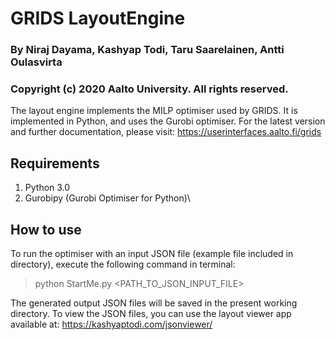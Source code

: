 # GRIDS LayoutEngine

### By Niraj Dayama, Kashyap Todi, Taru Saarelainen, Antti Oulasvirta
### Copyright (c) 2020 Aalto University. All rights reserved.

The layout engine implements the MILP optimiser used by GRIDS. It is implemented in Python, and uses the Gurobi optimiser.
For the latest version and further documentation, please visit: https://userinterfaces.aalto.fi/grids

## Requirements
1. Python 3.0
2. Gurobipy (Gurobi Optimiser for Python)\

## How to use
To run the optimiser with an input JSON file (example file included in directory), execute the following command in terminal:

> python StartMe.py <PATH_TO_JSON_INPUT_FILE>

The generated output JSON files will be saved in the present working directory.
To view the JSON files, you can use the layout viewer app available at: https://kashyaptodi.com/jsonviewer/
